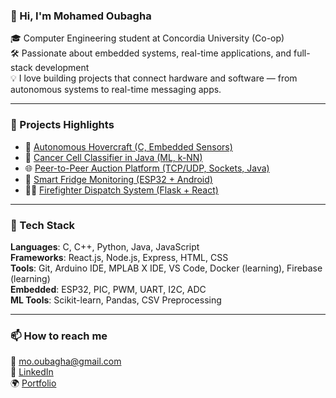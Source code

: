 ### 👋 Hi, I'm Mohamed Oubagha

🎓 Computer Engineering student at Concordia University (Co-op)  
🛠️ Passionate about embedded systems, real-time applications, and full-stack development  
💡 I love building projects that connect hardware and software — from autonomous systems to real-time messaging apps.

---

### 🚀 Projects Highlights
- 🔧 [Autonomous Hovercraft (C, Embedded Sensors)](https://github.com/...)  
- 🧠 [Cancer Cell Classifier in Java (ML, k-NN)](https://github.com/...)  
- 🌐 [Peer-to-Peer Auction Platform (TCP/UDP, Sockets, Java)](https://github.com/...)  
- 📱 [Smart Fridge Monitoring (ESP32 + Android)](https://github.com/...)  
- 🧑‍🚒 [Firefighter Dispatch System (Flask + React)](https://github.com/...)

---

### 🧰 Tech Stack

**Languages**: C, C++, Python, Java, JavaScript  
**Frameworks**: React.js, Node.js, Express, HTML, CSS  
**Tools**: Git, Arduino IDE, MPLAB X IDE, VS Code, Docker (learning), Firebase (learning)  
**Embedded**: ESP32, PIC, PWM, UART, I2C, ADC  
**ML Tools**: Scikit-learn, Pandas, CSV Preprocessing

---

### 📫 How to reach me

📩 mo.oubagha@gmail.com  
🔗 [LinkedIn](https://www.linkedin.com/in/mohamed-oubagha-20799520a)  
🌍 [Portfolio](https://mohadev.tech)
